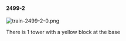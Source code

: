 #### 2499-2
![train-2499-2-0.png](https://github.com/lil-lab/nlvr/raw/master/nlvr/train/images/39/train-2499-2-0.png "train-2499-2-0.png")

There is 1 tower with a yellow block at the base